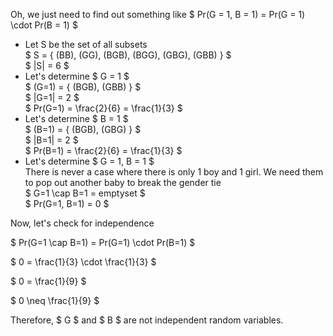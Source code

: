 Oh, we just need to find out something like $ Pr(G = 1, B = 1) = Pr(G = 1) \cdot Pr(B = 1) $

<ul>
    <li> Let S be the set of all subsets <br/>
    $ S = { (BB), (GG), (BGB), (BGG), (GBG), (GBB) } $ <br/>
    $ |S| = 6 $
    <li> Let's determine $ G = 1 $ <br/>
    $ (G=1) = { (BGB), (GBB) } $ <br/>
    $ |G=1| = 2 $ <br/>
    $ Pr(G=1) = \frac{2}{6} = \frac{1}{3} $
    <li> Let's determine $ B = 1 $ <br/>
    $ (B=1) = { (BGB), (GBG) } $ <br/>
    $ |B=1| = 2 $ <br/>
    $ Pr(B=1) = \frac{2}{6} = \frac{1}{3} $
    <li> Let's determine $ G = 1, B = 1 $ <br/>
    There is never a case where there is only 1 boy and 1 girl. We need them to pop out another baby to break the gender tie <br/>
    $ G=1 \cap B=1 = emptyset $ <br/>
    $ Pr(G=1, B=1) = 0 $
</ul>

Now, let's check for independence

$ Pr(G=1 \cap B=1) = Pr(G=1) \cdot Pr(B=1) $

$ 0 = \frac{1}{3} \cdot \frac{1}{3} $

$ 0 = \frac{1}{9} $

$ 0 \neq \frac{1}{9} $

Therefore, $ G $ and $ B $ are not independent random variables.
